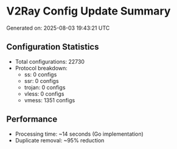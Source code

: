 # V2Ray Config Update Summary
Generated on: 2025-08-03 19:43:21 UTC

## Configuration Statistics
- Total configurations: 22730
- Protocol breakdown:
  - ss: 0 configs
  - ssr: 0 configs
  - trojan: 0 configs
  - vless: 0 configs
  - vmess: 1351 configs

## Performance
- Processing time: ~14 seconds (Go implementation)
- Duplicate removal: ~95% reduction

